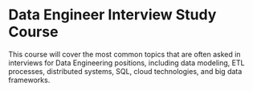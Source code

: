# Data Engineer Interview Study Course
This course will cover the most common topics that are often asked in interviews for Data Engineering positions, including data modeling, ETL processes, distributed systems, SQL, cloud technologies, and big data frameworks.
